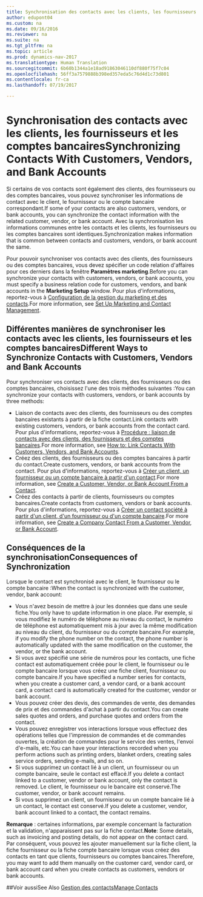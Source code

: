 ```yaml
---
title: Synchronisation des contacts avec les clients, les fournisseurs et les comptes bancaires
author: edupont04
ms.custom: na
ms.date: 09/16/2016
ms.reviewer: na
ms.suite: na
ms.tgt_pltfrm: na
ms.topic: article
ms.prod: dynamics-nav-2017
ms.translationtype: Human Translation
ms.sourcegitcommit: 6b60b1344a1e18ad91863046110df880f75f7c04
ms.openlocfilehash: 56ff3a7579888b398ed357eda5c76d4d1c73d801
ms.contentlocale: fr-ca
ms.lasthandoff: 07/19/2017

---
```

# <a name="synchronizing-contacts-with-customers-vendors-and-bank-accounts"></a><span data-ttu-id="1d25e-102">Synchronisation des contacts avec les clients, les fournisseurs et les comptes bancaires</span><span class="sxs-lookup"><span data-stu-id="1d25e-102">Synchronizing Contacts With Customers, Vendors, and Bank Accounts</span></span>
<span data-ttu-id="1d25e-103">Si certains de vos contacts sont également des clients, des fournisseurs ou des comptes bancaires, vous pouvez synchroniser les informations de contact avec le client, le fournisseur ou le compte bancaire correspondant.</span><span class="sxs-lookup"><span data-stu-id="1d25e-103">If some of your contacts are also customers, vendors, or bank accounts, you can synchronize the contact information with the related customer, vendor, or bank account.</span></span> <span data-ttu-id="1d25e-104">Avec la synchronisation les informations communes entre les contacts et les clients, les fournisseurs ou les comptes bancaires sont identiques.</span><span class="sxs-lookup"><span data-stu-id="1d25e-104">Synchronization makes information that is common between contacts and customers, vendors, or bank account the same.</span></span>  

<span data-ttu-id="1d25e-105">Pour pouvoir synchroniser vos contacts avec des clients, des fournisseurs ou des comptes bancaires, vous devez spécifier un code relation d'affaires pour ces derniers dans la fenêtre **Paramètres marketing**.</span><span class="sxs-lookup"><span data-stu-id="1d25e-105">Before you can synchronize your contacts with customers, vendors, or bank accounts, you must specify a business relation code for customers, vendors, and bank accounts in the **Marketing Setup** window.</span></span> <span data-ttu-id="1d25e-106">Pour plus d'informations, reportez-vous à [Configuration de la gestion du marketing et des contacts](marketing-setup-marketing.md).</span><span class="sxs-lookup"><span data-stu-id="1d25e-106">For more information, see [Set Up Marketing and Contact Management](marketing-setup-marketing.md).</span></span>

## <a name="different-ways-to-synchronize-contacts-with-customers-vendors-and-bank-accounts"></a><span data-ttu-id="1d25e-107">Différentes manières de synchroniser les contacts avec les clients, les fournisseurs et les comptes bancaires</span><span class="sxs-lookup"><span data-stu-id="1d25e-107">Different Ways to Synchronize Contacts with Customers, Vendors and Bank Accounts</span></span>
<span data-ttu-id="1d25e-108">Pour synchroniser vos contacts avec des clients, des fournisseurs ou des comptes bancaires, choisissez l'une des trois méthodes suivantes :</span><span class="sxs-lookup"><span data-stu-id="1d25e-108">You can synchronize your contacts with customers, vendors, or bank accounts by three methods:</span></span>

* <span data-ttu-id="1d25e-109">Liaison de contacts avec des clients, des fournisseurs ou des comptes bancaires existants à partir de la fiche contact.</span><span class="sxs-lookup"><span data-stu-id="1d25e-109">Link contacts with existing customers, vendors, or bank accounts from the contact card.</span></span> <span data-ttu-id="1d25e-110">Pour plus d'informations, reportez-vous à [Procédure : liaison de contacts avec des clients, des fournisseurs et des comptes bancaires](marketing-how-link-contact.md).</span><span class="sxs-lookup"><span data-stu-id="1d25e-110">For more information, see [How to: Link Contacts With Customers, Vendors, and Bank Accounts](marketing-how-link-contact.md).</span></span>
* <span data-ttu-id="1d25e-111">Créez des clients, des fournisseurs ou des comptes bancaires à partir du contact.</span><span class="sxs-lookup"><span data-stu-id="1d25e-111">Create customers, vendors, or bank accounts from the contact.</span></span> <span data-ttu-id="1d25e-112">Pour plus d'informations, reportez-vous à [Créer un client, un fournisseur ou un compte bancaire à partir d'un contact](marketing-how-create-contacts-new-customers-vendors-bank-accounts.md).</span><span class="sxs-lookup"><span data-stu-id="1d25e-112">For more information, see [Create a Customer, Vendor, or Bank Account From a Contact](marketing-how-create-contacts-new-customers-vendors-bank-accounts.md).</span></span>
*  <span data-ttu-id="1d25e-113">Créez des contacts à partir de clients, fournisseurs ou comptes bancaires.</span><span class="sxs-lookup"><span data-stu-id="1d25e-113">Create contacts from customers, vendors or bank accounts.</span></span> <span data-ttu-id="1d25e-114">Pour plus d'informations, reportez-vous à [Créer un contact société à partir d'un client, d'un fournisseur ou d'un compte bancaire](marketing-how-create-contact-companies.md).</span><span class="sxs-lookup"><span data-stu-id="1d25e-114">For more information, see [Create a Company Contact From a Customer, Vendor, or Bank Account](marketing-how-create-contact-companies.md).</span></span>

## <a name="consequences-of-synchronization"></a><span data-ttu-id="1d25e-115">Conséquences de la synchronisation</span><span class="sxs-lookup"><span data-stu-id="1d25e-115">Consequences of Synchronization</span></span>
<span data-ttu-id="1d25e-116">Lorsque le contact est synchronisé avec le client, le fournisseur ou le compte bancaire :</span><span class="sxs-lookup"><span data-stu-id="1d25e-116">When the contact is synchronized with the customer, vendor, bank account:</span></span>

* <span data-ttu-id="1d25e-117">Vous n'avez besoin de mettre à jour les données que dans une seule fiche.</span><span class="sxs-lookup"><span data-stu-id="1d25e-117">You only have to update information in one place.</span></span> <span data-ttu-id="1d25e-118">Par exemple, si vous modifiez le numéro de téléphone au niveau du contact, le numéro de téléphone est automatiquement mis à jour avec la même modification au niveau du client, du fournisseur ou du compte bancaire.</span><span class="sxs-lookup"><span data-stu-id="1d25e-118">For example, if you modify the phone number on the contact, the phone number is automatically updated with the same modification on the customer, the vendor, or the bank account.</span></span>
* <span data-ttu-id="1d25e-119">Si vous avez spécifié une série de numéros pour les contacts, une fiche contact est automatiquement créée pour le client, le fournisseur ou le compte bancaire lorsque vous créez une fiche client, fournisseur ou compte bancaire.</span><span class="sxs-lookup"><span data-stu-id="1d25e-119">If you have specified a number series for contacts, when you create a customer card, a vendor card, or a bank account card, a contact card is automatically created for the customer, vendor or bank account.</span></span>
* <span data-ttu-id="1d25e-120">Vous pouvez créer des devis, des commandes de vente, des demandes de prix et des commandes d'achat à partir du contact.</span><span class="sxs-lookup"><span data-stu-id="1d25e-120">You can create sales quotes and orders, and purchase quotes and orders from the contact.</span></span>
*  <span data-ttu-id="1d25e-121">Vous pouvez enregistrer vos interactions lorsque vous effectuez des opérations telles que l'impression de commandes et de commandes ouvertes, la création de commandes pour le service des ventes, l'envoi d'e-mails, etc.</span><span class="sxs-lookup"><span data-stu-id="1d25e-121">You can have your interactions recorded when you perform actions such as printing orders, blanket orders, creating sales service orders, sending e-mails, and so on.</span></span>
* <span data-ttu-id="1d25e-122">Si vous supprimez un contact lié à un client, un fournisseur ou un compte bancaire, seule le contact est effacé.</span><span class="sxs-lookup"><span data-stu-id="1d25e-122">If you delete a contact linked to a customer, vendor or bank account, only the contact is removed.</span></span> <span data-ttu-id="1d25e-123">Le client, le fournisseur ou le bancaire est conservé.</span><span class="sxs-lookup"><span data-stu-id="1d25e-123">The customer, vendor, or bank account remains.</span></span>
* <span data-ttu-id="1d25e-124">Si vous supprimez un client, un fournisseur ou un compte bancaire lié à un contact, le contact est conservé.</span><span class="sxs-lookup"><span data-stu-id="1d25e-124">If you delete a customer, vendor, bank account linked to a contact, the contact remains.</span></span>

<span data-ttu-id="1d25e-125">**Remarque** : certaines informations, par exemple concernant la facturation et la validation, n'apparaissent pas sur la fiche contact.</span><span class="sxs-lookup"><span data-stu-id="1d25e-125">**Note**: Some details, such as invoicing and posting details, do not appear on the contact card.</span></span> <span data-ttu-id="1d25e-126">Par conséquent, vous pouvez les ajouter manuellement sur la fiche client, la fiche fournisseur ou la fiche compte bancaire lorsque vous créez des contacts en tant que clients, fournisseurs ou comptes bancaires.</span><span class="sxs-lookup"><span data-stu-id="1d25e-126">Therefore, you may want to add them manually on the customer card, vendor card, or bank account card when you create contacts as customers, vendors or bank accounts.</span></span>

##<a name="see-also"></a><span data-ttu-id="1d25e-127">Voir aussi</span><span class="sxs-lookup"><span data-stu-id="1d25e-127">See Also</span></span>
[<span data-ttu-id="1d25e-128">Gestion des contacts</span><span class="sxs-lookup"><span data-stu-id="1d25e-128">Manage Contacts</span></span>](marketing-contacts.md)

